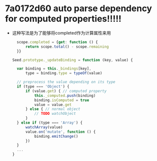 # 7a0172d60 auto parse dependency for computed properties!!!!!

- 这种写法是为了能够将completed作为计算属性来用

    <!-- app.js -->
    ``` javascript
      scope.completed = {get: function () {
          return scope.total() - scope.remaining
      }}
    ```

    <!-- seed.js -->
    ``` javascript
    Seed.prototype._updateBinding = function (key, value) {

      var binding = this._bindings[key],
          type = binding.type = typeOf(value)

      // preprocess the value depending on its type
      if (type === 'Object') {
          if (value.get) { // computed property
              this._computed.push(binding)
              binding.isComputed = true
              value = value.get
          } else { // normal object
              // TODO watchObject
          }
      } else if (type === 'Array') {
          watchArray(value)
          value.on('mutate', function () {
              binding.emitChange()
          })
      }
      ...
    }
    ```